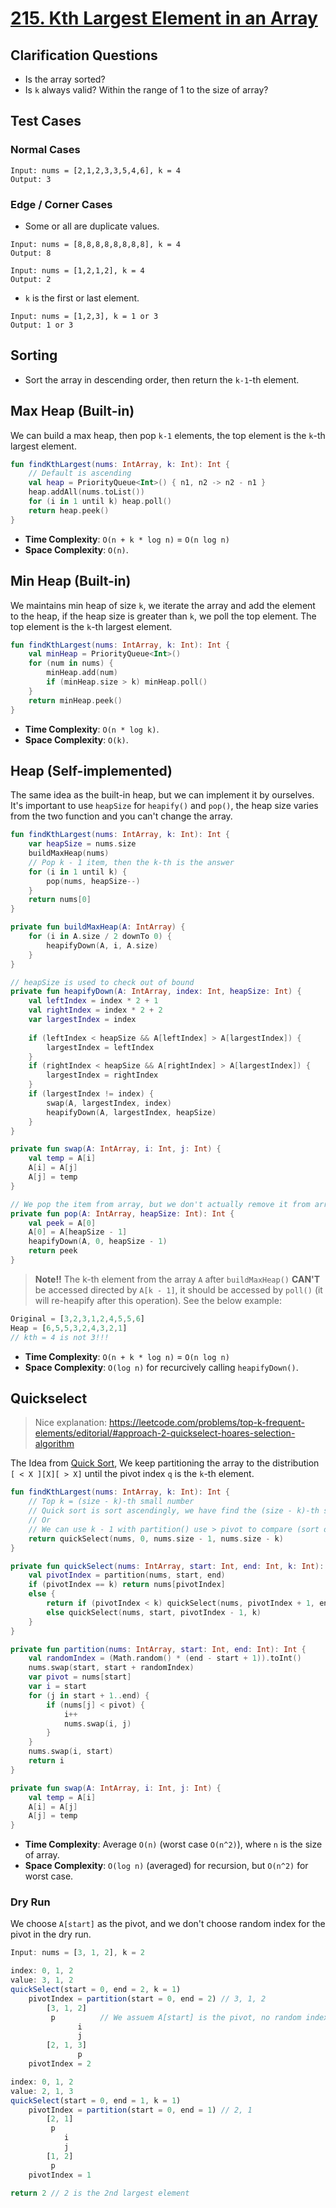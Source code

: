 # [215. Kth Largest Element in an Array](https://leetcode.com/problems/kth-largest-element-in-an-array/)

## Clarification Questions
* Is the array sorted?
* Is `k` always valid? Within the range of 1 to the size of array?
 
## Test Cases
### Normal Cases
```
Input: nums = [2,1,2,3,3,5,4,6], k = 4
Output: 3
```
### Edge / Corner Cases
* Some or all are duplicate values.
```
Input: nums = [8,8,8,8,8,8,8,8], k = 4
Output: 8

Input: nums = [1,2,1,2], k = 4
Output: 2
```

* `k` is the first or last element.
```
Input: nums = [1,2,3], k = 1 or 3
Output: 1 or 3
```

## Sorting
* Sort the array in descending order, then return the `k-1`-th element.

## Max Heap (Built-in)
We can build a max heap, then pop `k-1` elements, the top element is the `k`-th largest element.
```kotlin
fun findKthLargest(nums: IntArray, k: Int): Int {
    // Default is ascending
    val heap = PriorityQueue<Int>() { n1, n2 -> n2 - n1 }
    heap.addAll(nums.toList())
    for (i in 1 until k) heap.poll()
    return heap.peek()
}
```

* **Time Complexity**: `O(n + k * log n)` = `O(n log n)`
* **Space Complexity**: `O(n)`.

## Min Heap (Built-in)
We maintains min heap of size `k`, we iterate the array and add the element to the heap, if the heap size is greater than `k`, we poll the top element. The top element is the `k`-th largest element.
```kotlin
fun findKthLargest(nums: IntArray, k: Int): Int {
    val minHeap = PriorityQueue<Int>()
    for (num in nums) {
        minHeap.add(num)
        if (minHeap.size > k) minHeap.poll()
    }
    return minHeap.peek()
}
```
* **Time Complexity**: `O(n * log k)`.
* **Space Complexity**: `O(k)`.

## Heap (Self-implemented)
The same idea as the built-in heap, but we can implement it by ourselves. It's important to use `heapSize` for `heapify()` and `pop()`, the heap size varies from the two function and you can't change the array.

```kotlin
fun findKthLargest(nums: IntArray, k: Int): Int {
    var heapSize = nums.size
    buildMaxHeap(nums)
    // Pop k - 1 item, then the k-th is the answer
    for (i in 1 until k) {
        pop(nums, heapSize--)
    }
    return nums[0]
}

private fun buildMaxHeap(A: IntArray) {
    for (i in A.size / 2 downTo 0) {
        heapifyDown(A, i, A.size) 
    }
}

// heapSize is used to check out of bound
private fun heapifyDown(A: IntArray, index: Int, heapSize: Int) {
    val leftIndex = index * 2 + 1
    val rightIndex = index * 2 + 2
    var largestIndex = index
    
    if (leftIndex < heapSize && A[leftIndex] > A[largestIndex]) {
        largestIndex = leftIndex
    }
    if (rightIndex < heapSize && A[rightIndex] > A[largestIndex]) {
        largestIndex = rightIndex
    }
    if (largestIndex != index) {
        swap(A, largestIndex, index)
        heapifyDown(A, largestIndex, heapSize)
    }
}

private fun swap(A: IntArray, i: Int, j: Int) {
    val temp = A[i]
    A[i] = A[j]
    A[j] = temp
}

// We pop the item from array, but we don't actually remove it from array, just decrease the heap size
private fun pop(A: IntArray, heapSize: Int): Int {
    val peek = A[0]
    A[0] = A[heapSize - 1]
    heapifyDown(A, 0, heapSize - 1)
    return peek
}
```

> **Note!!** The k-th element from the array `A` after `buildMaxHeap()` **CAN'T** be accessed directed by `A[k - 1]`, it should be accessed by `poll()` (it will re-heapify after this operation). See the below example:

```js
Original = [3,2,3,1,2,4,5,5,6]
Heap = [6,5,5,3,2,4,3,2,1]
// kth = 4 is not 3!!!
```

* **Time Complexity**: `O(n + k * log n)` = `O(n log n)`
* **Space Complexity**: `O(log n)` for recurcively calling `heapifyDown()`.

## Quickselect
> Nice explanation: https://leetcode.com/problems/top-k-frequent-elements/editorial/#approach-2-quickselect-hoares-selection-algorithm 

The Idea from [Quick Sort](../topics/sorting.md#quick-sort), We keep partitioning the array to the distribution `[ < X ][X][ > X]` until the pivot index `q` is the `k`-th element.

```kotlin
fun findKthLargest(nums: IntArray, k: Int): Int {
    // Top k = (size - k)-th small number
    // Quick sort is sort ascendingly, we have find the (size - k)-th small number!!
    // Or
    // We can use k - 1 with partition() use > pivot to compare (sort descending)
    return quickSelect(nums, 0, nums.size - 1, nums.size - k)
}

private fun quickSelect(nums: IntArray, start: Int, end: Int, k: Int): Int {
    val pivotIndex = partition(nums, start, end)
    if (pivotIndex == k) return nums[pivotIndex]
    else {
        return if (pivotIndex < k) quickSelect(nums, pivotIndex + 1, end, k)
        else quickSelect(nums, start, pivotIndex - 1, k)
    }
}

private fun partition(nums: IntArray, start: Int, end: Int): Int {
    val randomIndex = (Math.random() * (end - start + 1)).toInt()
    nums.swap(start, start + randomIndex)
    var pivot = nums[start]
    var i = start
    for (j in start + 1..end) {
        if (nums[j] < pivot) {
            i++
            nums.swap(i, j)
        }
    }
    nums.swap(i, start)
    return i
}

private fun swap(A: IntArray, i: Int, j: Int) {
    val temp = A[i]
    A[i] = A[j]
    A[j] = temp
}
```

* **Time Complexity**: Average `O(n)` (worst case `O(n^2)`), where `n` is the size of array.
* **Space Complexity**: `O(log n)` (averaged) for recursion, but `O(n^2)` for worst case.


### Dry Run
We choose `A[start]` as the pivot, and we don't choose random index for the pivot in the dry run.
```js
Input: nums = [3, 1, 2], k = 2

index: 0, 1, 2
value: 3, 1, 2
quickSelect(start = 0, end = 2, k = 1)
    pivotIndex = partition(start = 0, end = 2) // 3, 1, 2
        [3, 1, 2]
         p          // We assuem A[start] is the pivot, no random index
               i 
               j
        [2, 1, 3]  
               p
    pivotIndex = 2

index: 0, 1, 2
value: 2, 1, 3
quickSelect(start = 0, end = 1, k = 1)
    pivotIndex = partition(start = 0, end = 1) // 2, 1
        [2, 1]
         p
            i
            j
        [1, 2]
         p
    pivotIndex = 1

return 2 // 2 is the 2nd largest element
```
             